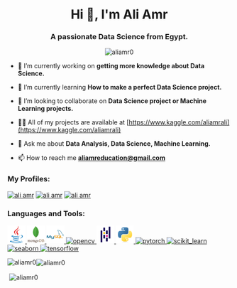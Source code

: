 <h1 align="center">Hi 👋, I'm Ali Amr</h1>
<h3 align="center">A passionate Data Science from Egypt.</h3>

<p align="center"> <img src="https://komarev.com/ghpvc/?username=aliamr0&label=Profile%20views&color=0e75b6&style=flat" alt="aliamr0" /> </p>

- 🔭 I’m currently working on **getting more knowledge about Data Science.**

- 🌱 I’m currently learning **How to make a perfect Data Science project.**

- 👯 I’m looking to collaborate on **Data Science project or Machine Learning projects.**

- 👨‍💻 All of my projects are available at [https://www.kaggle.com/aliamrali](https://www.kaggle.com/aliamrali)

- 💬 Ask me about **Data Analysis, Data Science, Machine Learning.**

- 📫 How to reach me **aliamreducation@gmail.com**

<h3 align="left">My Profiles:</h3>
<p align="left">
<a href="[https://linkedin.com/in/ali amr](https://www.linkedin.com/in/ali-amr-b68167249/)" target="blank"><img align="center" src="https://raw.githubusercontent.com/rahuldkjain/github-profile-readme-generator/master/src/images/icons/Social/linked-in-alt.svg" alt="ali amr" height="30" width="40" /></a>
<a href="[https://kaggle.com/ali amr](https://www.kaggle.com/aliamrali)" target="blank"><img align="center" src="https://raw.githubusercontent.com/rahuldkjain/github-profile-readme-generator/master/src/images/icons/Social/kaggle.svg" alt="ali amr" height="30" width="40" /></a>
<a href="[https://www.hackerrank.com/ali amr](https://www.hackerrank.com/profile/aliamreducation)" target="blank"><img align="center" src="https://raw.githubusercontent.com/rahuldkjain/github-profile-readme-generator/master/src/images/icons/Social/hackerrank.svg" alt="ali amr" height="30" width="40" /></a>
</p>

<h3 align="left">Languages and Tools:</h3>
<p align="left"> <a href="https://www.java.com" target="_blank" rel="noreferrer"> <img src="https://raw.githubusercontent.com/devicons/devicon/master/icons/java/java-original.svg" alt="java" width="40" height="40"/> </a> <a href="https://www.mongodb.com/" target="_blank" rel="noreferrer"> <img src="https://raw.githubusercontent.com/devicons/devicon/master/icons/mongodb/mongodb-original-wordmark.svg" alt="mongodb" width="40" height="40"/> </a> <a href="https://www.mysql.com/" target="_blank" rel="noreferrer"> <img src="https://raw.githubusercontent.com/devicons/devicon/master/icons/mysql/mysql-original-wordmark.svg" alt="mysql" width="40" height="40"/> </a> <a href="https://opencv.org/" target="_blank" rel="noreferrer"> <img src="https://www.vectorlogo.zone/logos/opencv/opencv-icon.svg" alt="opencv" width="40" height="40"/> </a> <a href="https://pandas.pydata.org/" target="_blank" rel="noreferrer"> <img src="https://raw.githubusercontent.com/devicons/devicon/2ae2a900d2f041da66e950e4d48052658d850630/icons/pandas/pandas-original.svg" alt="pandas" width="40" height="40"/> </a> <a href="https://www.python.org" target="_blank" rel="noreferrer"> <img src="https://raw.githubusercontent.com/devicons/devicon/master/icons/python/python-original.svg" alt="python" width="40" height="40"/> </a> <a href="https://pytorch.org/" target="_blank" rel="noreferrer"> <img src="https://www.vectorlogo.zone/logos/pytorch/pytorch-icon.svg" alt="pytorch" width="40" height="40"/> </a> <a href="https://scikit-learn.org/" target="_blank" rel="noreferrer"> <img src="https://upload.wikimedia.org/wikipedia/commons/0/05/Scikit_learn_logo_small.svg" alt="scikit_learn" width="40" height="40"/> </a> <a href="https://seaborn.pydata.org/" target="_blank" rel="noreferrer"> <img src="https://seaborn.pydata.org/_images/logo-mark-lightbg.svg" alt="seaborn" width="40" height="40"/> </a> <a href="https://www.tensorflow.org" target="_blank" rel="noreferrer"> <img src="https://www.vectorlogo.zone/logos/tensorflow/tensorflow-icon.svg" alt="tensorflow" width="40" height="40"/> </a> </p>

<p><img align="left" src="https://github-readme-stats.vercel.app/api/top-langs?username=aliamr0&show_icons=true&locale=en&layout=compact" alt="aliamr0" /></p>

<p><img align="center" src="https://github-readme-streak-stats.herokuapp.com/?user=aliamr0&" alt="aliamr0" /></p>

<p>&nbsp;<img align="center" src="https://github-readme-stats.vercel.app/api?username=aliamr0&show_icons=true&locale=en" alt="aliamr0" /></p>
